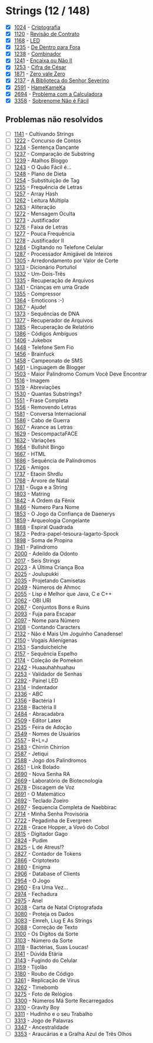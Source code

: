 # Strings (12 / 148)

  - [x]  [1024](https://www.beecrowd.com.br/judge/pt/problems/view/1024) - [Criptografia](https://github.com/MariPadilha/beecrowd-answers/blob/strings/1024.py)
  - [x]  [1120](https://www.beecrowd.com.br/judge/pt/problems/view/1120) - [Revisão de Contrato](https://github.com/MariPadilha/beecrowd-answers/blob/strings/1120.py)  
  - [x]  [1168](https://www.beecrowd.com.br/judge/pt/problems/view/1168) - [LED](https://github.com/MariPadilha/beecrowd-answers/blob/strings/1168.py)
  - [x]  [1235](https://www.beecrowd.com.br/judge/pt/problems/view/1235) - [De Dentro para Fora](https://github.com/MariPadilha/beecrowd-uri-solutions/blob/strings/1235.py)    
  - [x]  [1238](https://www.beecrowd.com.br/judge/pt/problems/view/1238) - [Combinador](https://github.com/MariPadilha/beecrowd-uri-solutions/blob/strings/1238.py)  
  - [x]  [1241](https://www.beecrowd.com.br/judge/pt/problems/view/1241) - [Encaixa ou Não II](https://github.com/MariPadilha/beecrowd-answers/blob/strings/1241.py)  
  - [x]  [1253](https://www.beecrowd.com.br/judge/pt/problems/view/1253) - [Cifra de César](https://github.com/MariPadilha/beecrowd-answers/blob/strings/1253.py) 
  - [x]  [1871](https://www.beecrowd.com.br/judge/pt/problems/view/1871) - [Zero vale Zero](https://github.com/MariPadilha/beecrowd-uri-solutions/blob/strings/1871.py)   
  - [x]  [2137](https://www.beecrowd.com.br/judge/pt/problems/view/2137) - [A Biblioteca do Senhor Severino](https://github.com/MariPadilha/beecrowd-answers/blob/strings/2137.py)    
  - [x]  [2591](https://www.beecrowd.com.br/judge/pt/problems/view/2591) - [HameKameKa](https://github.com/MariPadilha/beecrowd-uri-solutions/blob/strings/2591.py)   
  - [x]  [2694](https://www.beecrowd.com.br/judge/pt/problems/view/2694) - [Problema com a Calculadora](https://github.com/MariPadilha/beecrowd-answers/blob/strings/2694.py)   
  - [x]  [3358](https://www.beecrowd.com.br/judge/pt/problems/view/3358) - [Sobrenome Não é Fácil](https://github.com/MariPadilha/beecrowd-answers/blob/strings/3358.py)

## Problemas não resolvidos

  - [ ]  [1141](https://www.beecrowd.com.br/judge/pt/problems/view/1141) - Cultivando Strings
  - [ ]  [1222](https://www.beecrowd.com.br/judge/pt/problems/view/1222) - Concurso de Contos
  - [ ]  [1234](https://www.beecrowd.com.br/judge/pt/problems/view/1234) - Sentença Dançante
  - [ ]  [1237](https://www.beecrowd.com.br/judge/pt/problems/view/1237) - Comparação de Substring  
  - [ ]  [1239](https://www.beecrowd.com.br/judge/pt/problems/view/1239) - Atalhos Bloggo  
  - [ ]  [1243](https://www.beecrowd.com.br/judge/pt/problems/view/1243) - O Quão Fácil é...
  - [ ]  [1248](https://www.beecrowd.com.br/judge/pt/problems/view/1248) - Plano de Dieta
  - [ ]  [1254](https://www.beecrowd.com.br/judge/pt/problems/view/1254) - Substituição de Tag
  - [ ]  [1255](https://www.beecrowd.com.br/judge/pt/problems/view/1255) - Frequência de Letras  
  - [ ]  [1257](https://www.beecrowd.com.br/judge/pt/problems/view/1257) - Array Hash  
  - [ ]  [1262](https://www.beecrowd.com.br/judge/pt/problems/view/1262) - Leitura Múltipla  
  - [ ]  [1263](https://www.beecrowd.com.br/judge/pt/problems/view/1263) - Aliteração  
  - [ ]  [1272](https://www.beecrowd.com.br/judge/pt/problems/view/1272) - Mensagem Oculta  
  - [ ]  [1273](https://www.beecrowd.com.br/judge/pt/problems/view/1273) - Justificador  
  - [ ]  [1276](https://www.beecrowd.com.br/judge/pt/problems/view/1276) - Faixa de Letras  
  - [ ]  [1277](https://www.beecrowd.com.br/judge/pt/problems/view/1277) - Pouca Frequência  
  - [ ]  [1278](https://www.beecrowd.com.br/judge/pt/problems/view/1278) - Justificador II  
  - [ ]  [1284](https://www.beecrowd.com.br/judge/pt/problems/view/1284) - Digitando no Telefone Celular
  - [ ]  [1287](https://www.beecrowd.com.br/judge/pt/problems/view/1287) - Processador Amigável de Inteiros  
  - [ ]  [1305](https://www.beecrowd.com.br/judge/pt/problems/view/1305) - Arredondamento por Valor de Corte
  - [ ]  [1313](https://www.beecrowd.com.br/judge/pt/problems/view/1313) - Dicionário Portuñol
  - [ ]  [1332](https://www.beecrowd.com.br/judge/pt/problems/view/1332) - Um-Dois-Três  
  - [ ]  [1335](https://www.beecrowd.com.br/judge/pt/problems/view/1335) - Recuperação de Arquivos
  - [ ]  [1341](https://www.beecrowd.com.br/judge/pt/problems/view/1341) - Crianças em uma Grade
  - [ ]  [1355](https://www.beecrowd.com.br/judge/pt/problems/view/1355) - Compressor
  - [ ]  [1364](https://www.beecrowd.com.br/judge/pt/problems/view/1364) - Emoticons :-)
  - [ ]  [1367](https://www.beecrowd.com.br/judge/pt/problems/view/1367) - Ajude!
  - [ ]  [1373](https://www.beecrowd.com.br/judge/pt/problems/view/1373) - Sequências de DNA
  - [ ]  [1377](https://www.beecrowd.com.br/judge/pt/problems/view/1377) - Recuperador de Arquivos
  - [ ]  [1385](https://www.beecrowd.com.br/judge/pt/problems/view/1385) - Recuperação de Relatório
  - [ ]  [1386](https://www.beecrowd.com.br/judge/pt/problems/view/1386) - Códigos Ambíguos
  - [ ]  [1406](https://www.beecrowd.com.br/judge/pt/problems/view/1406) - Jukebox
  - [ ]  [1448](https://www.beecrowd.com.br/judge/pt/problems/view/1448) - Telefone Sem Fio
  - [ ]  [1456](https://www.beecrowd.com.br/judge/pt/problems/view/1456) - Brainfuck
  - [ ]  [1458](https://www.beecrowd.com.br/judge/pt/problems/view/1458) - Campeonato de SMS
  - [ ]  [1491](https://www.beecrowd.com.br/judge/pt/problems/view/1491) - Linguagem de Blogger
  - [ ]  [1503](https://www.beecrowd.com.br/judge/pt/problems/view/1503) - Maior Palíndromo Comum Você Deve Encontrar
  - [ ]  [1516](https://www.beecrowd.com.br/judge/pt/problems/view/1516) - Imagem  
  - [ ]  [1519](https://www.beecrowd.com.br/judge/pt/problems/view/1519) - Abreviações
  - [ ]  [1530](https://www.beecrowd.com.br/judge/pt/problems/view/1530) - Quantas Substrings?
  - [ ]  [1551](https://www.beecrowd.com.br/judge/pt/problems/view/1551) - Frase Completa  
  - [ ]  [1556](https://www.beecrowd.com.br/judge/pt/problems/view/1556) - Removendo Letras
  - [ ]  [1581](https://www.beecrowd.com.br/judge/pt/problems/view/1581) - Conversa Internacional  
  - [ ]  [1586](https://www.beecrowd.com.br/judge/pt/problems/view/1586) - Cabo de Guerra
  - [ ]  [1607](https://www.beecrowd.com.br/judge/pt/problems/view/1607) - Avance as Letras  
  - [ ]  [1629](https://www.beecrowd.com.br/judge/pt/problems/view/1629) - DescompactaFACE
  - [ ]  [1632](https://www.beecrowd.com.br/judge/pt/problems/view/1632) - Variações  
  - [ ]  [1664](https://www.beecrowd.com.br/judge/pt/problems/view/1664) - Bullshit Bingo
  - [ ]  [1667](https://www.beecrowd.com.br/judge/pt/problems/view/1667) - HTML
  - [ ]  [1686](https://www.beecrowd.com.br/judge/pt/problems/view/1686) - Sequência de Palíndromos
  - [ ]  [1726](https://www.beecrowd.com.br/judge/pt/problems/view/1726) - Amigos
  - [ ]  [1737](https://www.beecrowd.com.br/judge/pt/problems/view/1737) - Etaoin Shrdlu
  - [ ]  [1768](https://www.beecrowd.com.br/judge/pt/problems/view/1768) - Árvore de Natal  
  - [ ]  [1781](https://www.beecrowd.com.br/judge/pt/problems/view/1781) - Guga e a String
  - [ ]  [1803](https://www.beecrowd.com.br/judge/pt/problems/view/1803) - Matring  
  - [ ]  [1842](https://www.beecrowd.com.br/judge/pt/problems/view/1842) - A Ordem da Fênix
  - [ ]  [1846](https://www.beecrowd.com.br/judge/pt/problems/view/1846) - Numero Para Nome
  - [ ]  [1853](https://www.beecrowd.com.br/judge/pt/problems/view/1853) - O Jogo da Confiança de Daenerys
  - [ ]  [1859](https://www.beecrowd.com.br/judge/pt/problems/view/1859) - Arqueologia Congelante
  - [ ]  [1868](https://www.beecrowd.com.br/judge/pt/problems/view/1868) - Espiral Quadrada  
  - [ ]  [1873](https://www.beecrowd.com.br/judge/pt/problems/view/1873) - Pedra-papel-tesoura-lagarto-Spock  
  - [ ]  [1898](https://www.beecrowd.com.br/judge/pt/problems/view/1898) - Soma de Propina
  - [ ]  [1941](https://www.beecrowd.com.br/judge/pt/problems/view/1941) - Palíndromo
  - [ ]  [2000](https://www.beecrowd.com.br/judge/pt/problems/view/2000) - Adeildo da Odonto
  - [ ]  [2017](https://www.beecrowd.com.br/judge/pt/problems/view/2017) - Seis Strings
  - [ ]  [2023](https://www.beecrowd.com.br/judge/pt/problems/view/2023) - A Última Criança Boa  
  - [ ]  [2025](https://www.beecrowd.com.br/judge/pt/problems/view/2025) - Joulupukki  
  - [ ]  [2035](https://www.beecrowd.com.br/judge/pt/problems/view/2035) - Projetando Camisetas
  - [ ]  [2049](https://www.beecrowd.com.br/judge/pt/problems/view/2049) - Números de Ahmoc
  - [ ]  [2055](https://www.beecrowd.com.br/judge/pt/problems/view/2055) - Lisp é Melhor que Java, C e C++
  - [ ]  [2062](https://www.beecrowd.com.br/judge/pt/problems/view/2062) - OBI URI  
  - [ ]  [2087](https://www.beecrowd.com.br/judge/pt/problems/view/2087) - Conjuntos Bons e Ruins
  - [ ]  [2093](https://www.beecrowd.com.br/judge/pt/problems/view/2093) - Fuja para Escapar
  - [ ]  [2097](https://www.beecrowd.com.br/judge/pt/problems/view/2097) - Nome para Número
  - [ ]  [2108](https://www.beecrowd.com.br/judge/pt/problems/view/2108) - Contando Caracters  
  - [ ]  [2132](https://www.beecrowd.com.br/judge/pt/problems/view/2132) - Não é Mais Um Joguinho Canadense!
  - [ ]  [2150](https://www.beecrowd.com.br/judge/pt/problems/view/2150) - Vogais Alienígenas  
  - [ ]  [2153](https://www.beecrowd.com.br/judge/pt/problems/view/2153) - Sanduicheiche
  - [ ]  [2157](https://www.beecrowd.com.br/judge/pt/problems/view/2157) - Sequência Espelho  
  - [ ]  [2174](https://www.beecrowd.com.br/judge/pt/problems/view/2174) - Coleção de Pomekon  
  - [ ]  [2242](https://www.beecrowd.com.br/judge/pt/problems/view/2242) - Huaauhahhuahau  
  - [ ]  [2253](https://www.beecrowd.com.br/judge/pt/problems/view/2253) - Validador de Senhas  
  - [ ]  [2292](https://www.beecrowd.com.br/judge/pt/problems/view/2292) - Painel LED
  - [ ]  [2314](https://www.beecrowd.com.br/judge/pt/problems/view/2314) - Indentador
  - [ ]  [2336](https://www.beecrowd.com.br/judge/pt/problems/view/2336) - ABC
  - [ ]  [2356](https://www.beecrowd.com.br/judge/pt/problems/view/2356) - Bactéria I  
  - [ ]  [2358](https://www.beecrowd.com.br/judge/pt/problems/view/2358) - Bactéria II
  - [ ]  [2484](https://www.beecrowd.com.br/judge/pt/problems/view/2484) - Abracadabra  
  - [ ]  [2509](https://www.beecrowd.com.br/judge/pt/problems/view/2509) - Editor Latex
  - [ ]  [2535](https://www.beecrowd.com.br/judge/pt/problems/view/2535) - Feira de Adoção
  - [ ]  [2549](https://www.beecrowd.com.br/judge/pt/problems/view/2549) - Nomes de Usuários
  - [ ]  [2557](https://www.beecrowd.com.br/judge/pt/problems/view/2557) - R+L=J  
  - [ ]  [2583](https://www.beecrowd.com.br/judge/pt/problems/view/2583) - Chirrin Chirrion
  - [ ]  [2587](https://www.beecrowd.com.br/judge/pt/problems/view/2587) - Jetiqui  
  - [ ]  [2588](https://www.beecrowd.com.br/judge/pt/problems/view/2588) - Jogo dos Palíndromos
  - [ ]  [2651](https://www.beecrowd.com.br/judge/pt/problems/view/2651) - Link Bolado  
  - [ ]  [2690](https://www.beecrowd.com.br/judge/pt/problems/view/2690) - Nova Senha RA  
  - [ ]  [2669](https://www.beecrowd.com.br/judge/pt/problems/view/2669) - Laboratório de Biotecnologia
  - [ ]  [2678](https://www.beecrowd.com.br/judge/pt/problems/view/2678) - Discagem de Voz
  - [ ]  [2691](https://www.beecrowd.com.br/judge/pt/problems/view/2691) - O Matemático  
  - [ ]  [2692](https://www.beecrowd.com.br/judge/pt/problems/view/2692) - Teclado Zoeiro
  - [ ]  [2697](https://www.beecrowd.com.br/judge/pt/problems/view/2697) - Sequencia Completa de Naebbirac
  - [ ]  [2714](https://www.beecrowd.com.br/judge/pt/problems/view/2714) - Minha Senha Provisória  
  - [ ]  [2722](https://www.beecrowd.com.br/judge/pt/problems/view/2722) - Pegadinha de Evergreen  
  - [ ]  [2728](https://www.beecrowd.com.br/judge/pt/problems/view/2728) - Grace Hopper, a Vovó do Cobol  
  - [ ]  [2815](https://www.beecrowd.com.br/judge/pt/problems/view/2815) - Digitador Gago  
  - [ ]  [2824](https://www.beecrowd.com.br/judge/pt/problems/view/2824) - Pudim
  - [ ]  [2825](https://www.beecrowd.com.br/judge/pt/problems/view/2825) - L de Atreus!?
  - [ ]  [2827](https://www.beecrowd.com.br/judge/pt/problems/view/2827) - Contador de Tokens
  - [ ]  [2866](https://www.beecrowd.com.br/judge/pt/problems/view/2866) - Criptotexto  
  - [ ]  [2880](https://www.beecrowd.com.br/judge/pt/problems/view/2880) - Enigma  
  - [ ]  [2906](https://www.beecrowd.com.br/judge/pt/problems/view/2906) - Database of Clients  
  - [ ]  [2954](https://www.beecrowd.com.br/judge/pt/problems/view/2954) - O Jogo
  - [ ]  [2960](https://www.beecrowd.com.br/judge/pt/problems/view/2960) - Era Uma Vez…
  - [ ]  [2974](https://www.beecrowd.com.br/judge/pt/problems/view/2974) - Fechadura
  - [ ]  [2975](https://www.beecrowd.com.br/judge/pt/problems/view/2975) - Anel
  - [ ]  [3038](https://www.beecrowd.com.br/judge/pt/problems/view/3038) - Carta de Natal Criptografada  
  - [ ]  [3080](https://www.beecrowd.com.br/judge/pt/problems/view/3080) - Proteja os Dados
  - [ ]  [3083](https://www.beecrowd.com.br/judge/pt/problems/view/3083) - Emreh, Liug E As Strings
  - [ ]  [3088](https://www.beecrowd.com.br/judge/pt/problems/view/3088) - Correção de Texto  
  - [ ]  [3100](https://www.beecrowd.com.br/judge/pt/problems/view/3100) - Os Dígitos da Sorte
  - [ ]  [3103](https://www.beecrowd.com.br/judge/pt/problems/view/3103) - Número da Sorte  
  - [ ]  [3118](https://www.beecrowd.com.br/judge/pt/problems/view/3118) - Bactérias, Suas Loucas!
  - [ ]  [3141](https://www.beecrowd.com.br/judge/pt/problems/view/3141) - Dúvida Etária  
  - [ ]  [3143](https://www.beecrowd.com.br/judge/pt/problems/view/3143) - Fugindo do Celular
  - [ ]  [3159](https://www.beecrowd.com.br/judge/pt/problems/view/3159) - Tijolão  
  - [ ]  [3180](https://www.beecrowd.com.br/judge/pt/problems/view/3180) - Roubo de Código
  - [ ]  [3261](https://www.beecrowd.com.br/judge/pt/problems/view/3261) - Replicação de Vírus
  - [ ]  [3262](https://www.beecrowd.com.br/judge/pt/problems/view/3262) - Timebomb  
  - [ ]  [3275](https://www.beecrowd.com.br/judge/pt/problems/view/3275) - Foto de Relógios
  - [ ]  [3300](https://www.beecrowd.com.br/judge/pt/problems/view/3300) - Números Má Sorte Recarregados  
  - [ ]  [3310](https://www.beecrowd.com.br/judge/pt/problems/view/3310) - Gravity Boy
  - [ ]  [3311](https://www.beecrowd.com.br/judge/pt/problems/view/3311) - Hudinho e o seu Trabalho  
  - [ ]  [3313](https://www.beecrowd.com.br/judge/pt/problems/view/3313) - Jogo de Palavras  
  - [ ]  [3347](https://www.beecrowd.com.br/judge/pt/problems/view/3347) - Ancestralidade
  - [ ]  [3353](https://www.beecrowd.com.br/judge/pt/problems/view/3353) - Araucárias e a Gralha Azul de Três Olhos
